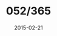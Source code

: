 ---
title:  "052/365"
date:   2015-02-21
thumbnail-path: "thumbnails/thumbnail-52.jpg"
full-path: "full-size/full-size-52.jpg"
short-description: ""
---